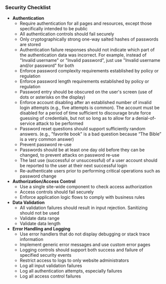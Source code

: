 ### Security Checklist
- **Authentication**
  - Require authentication for all pages and resources, except those specifically intended to be public
  - All authentication controls should fail securely
  - Only cryptographically strong one-way salted hashes of passwords are stored
  - Authentication failure responses should not indicate which part of the authentication data was incorrect. For example, instead of "Invalid username" or "Invalid password", just use "Invalid username and/or password" for both
  - Enforce password complexity requirements established by policy or regulation
  - Enforce password length requirements established by policy or regulation
  - Password entry should be obscured on the user's screen (use of dots or asterisks on the display)
  - Enforce account disabling after an established number of invalid login attempts (e.g., five attempts is common). The account must be disabled for a period of time sufficient to discourage brute force guessing of credentials, but not so long as to allow for a denial-of-service attack to be performed
  - Password reset questions should support sufficiently random answers. (e.g., "favorite book" is a bad question because “The Bible” is a very common answer)
  - Prevent password re-use
  - Passwords should be at least one day old before they can be changed, to prevent attacks on password re-use
  - The last use (successful or unsuccessful) of a user account should be reported to the user at their next successful login
  - Re-authenticate users prior to performing critical operations such as password change
- **Authorization/Access Control**
  - Use a single site-wide component to check access authorization
  - Access controls should fail securely
  - Enforce application logic flows to comply with business rules
- **Data Validation**
  - All validation failures should result in input rejection. Sanitizing should not be used
  - Validate data range
  - Validate data length
- **Error Handling and Logging**
  - Use error handlers that do not display debugging or stack trace information
  - Implement generic error messages and use custom error pages
  - Logging controls should support both success and failure of specified security events
  - Restrict access to logs to only website administrators
  - Log all input validation failures
  - Log all authentication attempts, especially failures
  - Log all access control failures

